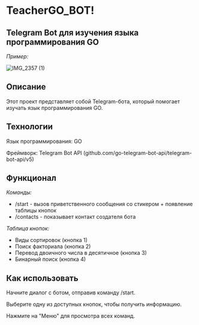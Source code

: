 # TeacherGO_BOT!
## Telegram Bot для изучения языка программирования GO
_Пример:_

![IMG_2357 (1)](https://github.com/user-attachments/assets/2fa176b7-8241-47a5-bc9c-a46883fa0a8a)


## Описание
Этот проект представляет собой Telegram-бота, который помогает изучать язык программирования GO. 

## Технологии
Язык программирования: GO

Фреймворк: Telegram Bot API (github.com/go-telegram-bot-api/telegram-bot-api/v5)

## Функционал

_Команды:_

- /start - вызов приветственного сообщения со стикером + появление таблицы кнопок
- /contacts - показывает контакт создателя бота

_Таблица кнопок:_

- Виды сортировок (кнопка 1)
- Поиск факториала (кнопка 2)
- Перевод двоичного числа в десятичное (кнопка 3)
- Бинарный поиск (кнопка 4)
  
## Как использовать

Начните диалог с ботом, отправив команду /start.

Выберите одну из доступных кнопок, чтобы получить информацию.

Нажмите на "Меню" для просмотра всех команд.

